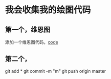 # 我会收集我的绘图代码

## 第一个，维恩图

添加一个维恩图代码，[code](Venn_mouse_wise.R)

## 第二个，

git add * 
git commit -m "m"
git push origin master